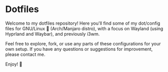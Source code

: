 # Dotfiles

Welcome to my dotfiles repository! Here you'll find some of my dot/config files for GNU/Linux :penguin: (Arch/Manjaro distro), with a focus on Wayland (using Hyprland and Waybar), and previously i3wm.

Feel free to explore, fork, or use any parts of these configurations for your own setup. If you have any questions or suggestions for improvement, please contact me.

Enjoy! :rocket:

